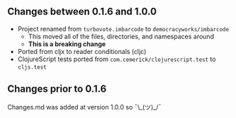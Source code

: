 ## Changes between 0.1.6 and 1.0.0

* Project renamed from `turbovote.imbarcode` to `democracyworks/imbarcode`
    * This moved all of the files, directories, and namespaces around
    * **This is a breaking change**
* Ported from cljx to reader conditionals (cljc)
* ClojureScript tests ported from `com.cemerick/clojurescript.test` to `cljs.test`

## Changes prior to 0.1.6

Changes.md was added at version 1.0.0 so ¯\\\_(ツ)_/¯